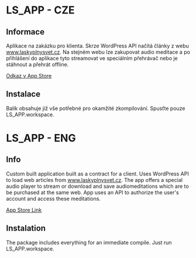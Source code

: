 # LS_APP - CZE

## Informace

Aplikace na zakázku pro klienta. Skrze WordPress API načítá články z webu www.laskyplnysvet.cz. Na stejném webu lze zakupovat
audio meditace a po přihlášení do aplikace tyto streamovat ve speciálním přehrávač nebo je stáhnout a přehrát offline.

[Odkaz v App Store](https://itunes.apple.com/us/app/l%C3%A1skypln%C3%BD-sv%C4%9Bt/id1433580749?l=cs&ls=1&mt=8)

## Instalace
Balík obsahuje již vše potřebné pro okamžité zkompilování. Spusťte pouze LS_APP.workspace.


# LS_APP - ENG

## Info

Custom built application built as a contract for a client. Uses WordPress API to load web articles from www.laskyplnysvet.cz.
The app offers a special audio player to stream or download and save audiomeditations which are to be purchased at the same web. 
App uses an API to authorize the user's account and access these meditations. 

[App Store Link](https://itunes.apple.com/us/app/l%C3%A1skypln%C3%BD-sv%C4%9Bt/id1433580749?l=cs&ls=1&mt=8)

## Instalation
The package includes everything for an immediate compile. Just run LS_APP.workspace.

